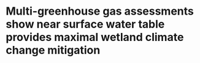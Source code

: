 # Multi-greenhouse gas assessments show near surface water table provides maximal wetland climate change mitigation
 
